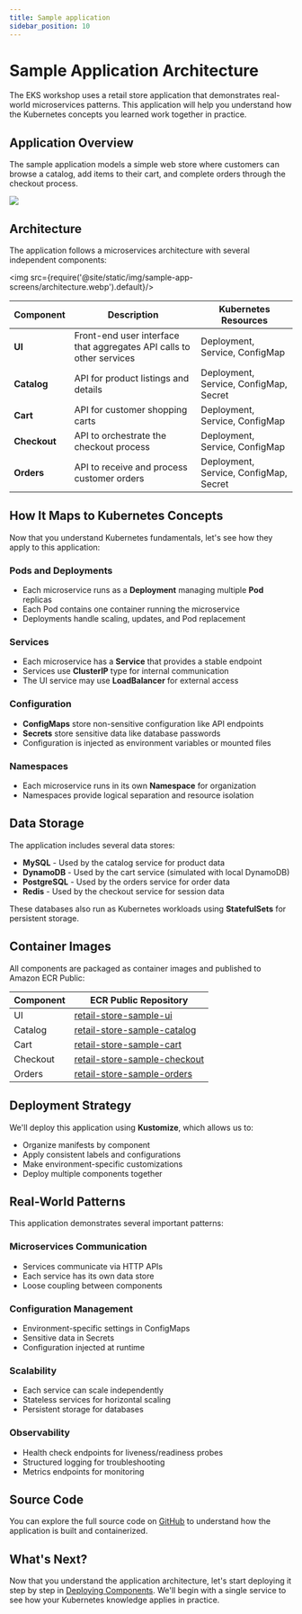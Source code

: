 ```yaml
---
title: Sample application
sidebar_position: 10
---
```


# Sample Application Architecture

The EKS workshop uses a retail store application that demonstrates real-world microservices patterns. This application will help you understand how the Kubernetes concepts you learned work together in practice.

## Application Overview

The sample application models a simple web store where customers can browse a catalog, add items to their cart, and complete orders through the checkout process.

<Browser url="-">
<img src={require('@site/static/img/sample-app-screens/home.webp').default}/>
</Browser>

## Architecture

The application follows a microservices architecture with several independent components:

<img src={require('@site/static/img/sample-app-screens/architecture.webp').default}/>

| Component | Description | Kubernetes Resources |
| --------- | ----------- | -------------------- |
| **UI** | Front-end user interface that aggregates API calls to other services | Deployment, Service, ConfigMap |
| **Catalog** | API for product listings and details | Deployment, Service, ConfigMap, Secret |
| **Cart** | API for customer shopping carts | Deployment, Service, ConfigMap |
| **Checkout** | API to orchestrate the checkout process | Deployment, Service, ConfigMap |
| **Orders** | API to receive and process customer orders | Deployment, Service, ConfigMap, Secret |

## How It Maps to Kubernetes Concepts

Now that you understand Kubernetes fundamentals, let's see how they apply to this application:

### Pods and Deployments
- Each microservice runs as a **Deployment** managing multiple **Pod** replicas
- Each Pod contains one container running the microservice
- Deployments handle scaling, updates, and Pod replacement

### Services
- Each microservice has a **Service** that provides a stable endpoint
- Services use **ClusterIP** type for internal communication
- The UI service may use **LoadBalancer** for external access

### Configuration
- **ConfigMaps** store non-sensitive configuration like API endpoints
- **Secrets** store sensitive data like database passwords
- Configuration is injected as environment variables or mounted files

### Namespaces
- Each microservice runs in its own **Namespace** for organization
- Namespaces provide logical separation and resource isolation

## Data Storage

The application includes several data stores:

- **MySQL** - Used by the catalog service for product data
- **DynamoDB** - Used by the cart service (simulated with local DynamoDB)
- **PostgreSQL** - Used by the orders service for order data
- **Redis** - Used by the checkout service for session data

These databases also run as Kubernetes workloads using **StatefulSets** for persistent storage.

## Container Images

All components are packaged as container images and published to Amazon ECR Public:

| Component | ECR Public Repository |
| --------- | -------------------- |
| UI | [retail-store-sample-ui](https://gallery.ecr.aws/aws-containers/retail-store-sample-ui) |
| Catalog | [retail-store-sample-catalog](https://gallery.ecr.aws/aws-containers/retail-store-sample-catalog) |
| Cart | [retail-store-sample-cart](https://gallery.ecr.aws/aws-containers/retail-store-sample-cart) |
| Checkout | [retail-store-sample-checkout](https://gallery.ecr.aws/aws-containers/retail-store-sample-checkout) |
| Orders | [retail-store-sample-orders](https://gallery.ecr.aws/aws-containers/retail-store-sample-orders) |

## Deployment Strategy

We'll deploy this application using **Kustomize**, which allows us to:
- Organize manifests by component
- Apply consistent labels and configurations
- Make environment-specific customizations
- Deploy multiple components together

## Real-World Patterns

This application demonstrates several important patterns:

### Microservices Communication
- Services communicate via HTTP APIs
- Each service has its own data store
- Loose coupling between components

### Configuration Management
- Environment-specific settings in ConfigMaps
- Sensitive data in Secrets
- Configuration injected at runtime

### Scalability
- Each service can scale independently
- Stateless services for horizontal scaling
- Persistent storage for databases

### Observability
- Health check endpoints for liveness/readiness probes
- Structured logging for troubleshooting
- Metrics endpoints for monitoring

## Source Code

You can explore the full source code on [GitHub](https://github.com/aws-containers/retail-store-sample-app) to understand how the application is built and containerized.

## What's Next?

Now that you understand the application architecture, let's start deploying it step by step in [Deploying Components](./deploying-components). We'll begin with a single service to see how your Kubernetes knowledge applies in practice.